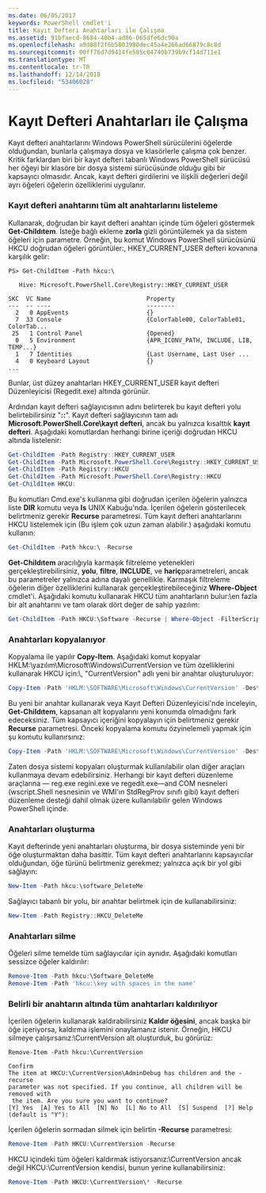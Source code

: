 ```yaml
---
ms.date: 06/05/2017
keywords: PowerShell cmdlet'i
title: Kayıt Defteri Anahtarları ile Çalışma
ms.assetid: 91bfaecd-8684-48b4-ad86-065dfe6dc90a
ms.openlocfilehash: a9d08f2f6b5803980dec45a4e266ad66879c8c8d
ms.sourcegitcommit: 00ff76d7d9414fe585c04740b739b9cf14d711e1
ms.translationtype: MT
ms.contentlocale: tr-TR
ms.lasthandoff: 12/14/2018
ms.locfileid: "53406028"
---
```

# <a name="working-with-registry-keys"></a>Kayıt Defteri Anahtarları ile Çalışma

Kayıt defteri anahtarlarını Windows PowerShell sürücülerini öğelerde olduğundan, bunlarla çalışmaya dosya ve klasörlerle çalışma çok benzer. Kritik farklardan biri bir kayıt defteri tabanlı Windows PowerShell sürücüsü her öğeyi bir klasöre bir dosya sistemi sürücüsünde olduğu gibi bir kapsayıcı olmasıdır. Ancak, kayıt defteri girdilerini ve ilişkili değerleri değil ayrı öğeleri öğelerin özelliklerini uygulanır.

### <a name="listing-all-subkeys-of-a-registry-key"></a>Kayıt defteri anahtarını tüm alt anahtarlarını listeleme

Kullanarak, doğrudan bir kayıt defteri anahtarı içinde tüm öğeleri göstermek **Get-Childıtem**. İsteğe bağlı ekleme **zorla** gizli görüntülemek ya da sistem öğeleri için parametre. Örneğin, bu komut Windows PowerShell sürücüsünü HKCU doğrudan öğeleri görüntüler:, HKEY_CURRENT_USER defteri kovanına karşılık gelir:

```
PS> Get-ChildItem -Path hkcu:\

   Hive: Microsoft.PowerShell.Core\Registry::HKEY_CURRENT_USER

SKC  VC Name                           Property
---  -- ----                           --------
  2   0 AppEvents                      {}
  7  33 Console                        {ColorTable00, ColorTable01, ColorTab...
 25   1 Control Panel                  {Opened}
  0   5 Environment                    {APR_ICONV_PATH, INCLUDE, LIB, TEMP...}
  1   7 Identities                     {Last Username, Last User ...
  4   0 Keyboard Layout                {}
...
```

Bunlar, üst düzey anahtarları HKEY_CURRENT_USER kayıt defteri Düzenleyicisi (Regedit.exe) altında görünür.

Ardından kayıt defteri sağlayıcısının adını belirterek bu kayıt defteri yolu belirtebilirsiniz "**::**". Kayıt defteri sağlayıcının tam adı **Microsoft.PowerShell.Core\\kayıt defteri**, ancak bu yalnızca kısalttık **kayıt defteri**. Aşağıdaki komutlardan herhangi birine içeriği doğrudan HKCU altında listelenir:

```powershell
Get-ChildItem -Path Registry::HKEY_CURRENT_USER
Get-ChildItem -Path Microsoft.PowerShell.Core\Registry::HKEY_CURRENT_USER
Get-ChildItem -Path Registry::HKCU
Get-ChildItem -Path Microsoft.PowerShell.Core\Registry::HKCU
Get-ChildItem HKCU:
```

Bu komutları Cmd.exe's kullanma gibi doğrudan içerilen öğelerin yalnızca liste **DIR** komutu veya **ls** UNIX Kabuğu'nda. İçerilen öğelerin gösterilecek belirtmeniz gerekir **Recurse** parametresi. Tüm kayıt defteri anahtarlarını HKCU listelemek için (Bu işlem çok uzun zaman alabilir.) aşağıdaki komutu kullanın:

```powershell
Get-ChildItem -Path hkcu:\ -Recurse
```

**Get-Childıtem** aracılığıyla karmaşık filtreleme yetenekleri gerçekleştirebilirsiniz, **yolu**, **filtre**, **INCLUDE**, ve **hariç**parametreleri, ancak bu parametreler yalnızca adına dayalı genellikle. Karmaşık filtreleme öğelerin diğer özelliklerini kullanarak gerçekleştirebileceğiniz **Where-Object** cmdlet'i. Aşağıdaki komutu kullanarak HKCU tüm anahtarların bulur:\\en fazla bir alt anahtarını ve tam olarak dört değer de sahip yazılım:

```powershell
Get-ChildItem -Path HKCU:\Software -Recurse | Where-Object -FilterScript {($_.SubKeyCount -le 1) -and ($_.ValueCount -eq 4) }
```

### <a name="copying-keys"></a>Anahtarları kopyalanıyor

Kopyalama ile yapılır **Copy-Item**. Aşağıdaki komut kopyalar HKLM:\\yazılım\\Microsoft\\Windows\\CurrentVersion ve tüm özelliklerini kullanarak HKCU için:\\, "CurrentVersion" adlı yeni bir anahtar oluşturuluyor:

```powershell
Copy-Item -Path 'HKLM:\SOFTWARE\Microsoft\Windows\CurrentVersion' -Destination hkcu:
```

Bu yeni bir anahtar kullanarak veya Kayıt Defteri Düzenleyicisi'nde inceleyin, **Get-Childıtem**, kapsanan alt kopyalarını yeni konumda olmadığını fark edeceksiniz. Tüm kapsayıcı içeriğini kopyalayın için belirtmeniz gerekir **Recurse** parametresi. Önceki kopyalama komutu özyinelemeli yapmak için şu komutu kullanırsınız:

```powershell
Copy-Item -Path 'HKLM:\SOFTWARE\Microsoft\Windows\CurrentVersion' -Destination hkcu: -Recurse
```

Zaten dosya sistemi kopyaları oluşturmak kullanılabilir olan diğer araçları kullanmaya devam edebilirsiniz. Herhangi bir kayıt defteri düzenleme araçlarına — reg.exe regini.exe ve regedit.exe—and COM nesneleri (wscript.Shell nesnesinin ve WMI'ın StdRegProv sınıfı gibi) kayıt defteri düzenleme desteği dahil olmak üzere kullanılabilir gelen Windows PowerShell içinde.

### <a name="creating-keys"></a>Anahtarları oluşturma

Kayıt defterinde yeni anahtarları oluşturma, bir dosya sisteminde yeni bir öğe oluşturmaktan daha basittir. Tüm kayıt defteri anahtarlarını kapsayıcılar olduğundan, öğe türünü belirtmeniz gerekmez; yalnızca açık bir yol gibi sağlayın:

```powershell
New-Item -Path hkcu:\software_DeleteMe
```

Sağlayıcı tabanlı bir yolu, bir anahtar belirtmek için de kullanabilirsiniz:

```powershell
New-Item -Path Registry::HKCU_DeleteMe
```

### <a name="deleting-keys"></a>Anahtarları silme

Öğeleri silme temelde tüm sağlayıcılar için aynıdır. Aşağıdaki komutları sessizce öğeler kaldırılır:

```powershell
Remove-Item -Path hkcu:\Software_DeleteMe
Remove-Item -Path 'hkcu:\key with spaces in the name'
```

### <a name="removing-all-keys-under-a-specific-key"></a>Belirli bir anahtarın altında tüm anahtarları kaldırılıyor

İçerilen öğelerin kullanarak kaldırabilirsiniz **Kaldır öğesini**, ancak başka bir öğe içeriyorsa, kaldırma işlemini onaylamanız istenir. Örneğin, HKCU silmeye çalışırsanız:\\CurrentVersion alt oluşturduk, bu görürüz:

```
Remove-Item -Path hkcu:\CurrentVersion

Confirm
The item at HKCU:\CurrentVersion\AdminDebug has children and the -recurse
parameter was not specified. If you continue, all children will be removed with
 the item. Are you sure you want to continue?
[Y] Yes  [A] Yes to All  [N] No  [L] No to All  [S] Suspend  [?] Help
(default is "Y"):
```

İçerilen öğelerin sormadan silmek için belirtin **-Recurse** parametresi:

```powershell
Remove-Item -Path HKCU:\CurrentVersion -Recurse
```

HKCU içindeki tüm öğeleri kaldırmak istiyorsanız:\\CurrentVersion ancak değil HKCU:\\CurrentVersion kendisi, bunun yerine kullanabilirsiniz:

```powershell
Remove-Item -Path HKCU:\CurrentVersion\* -Recurse
```